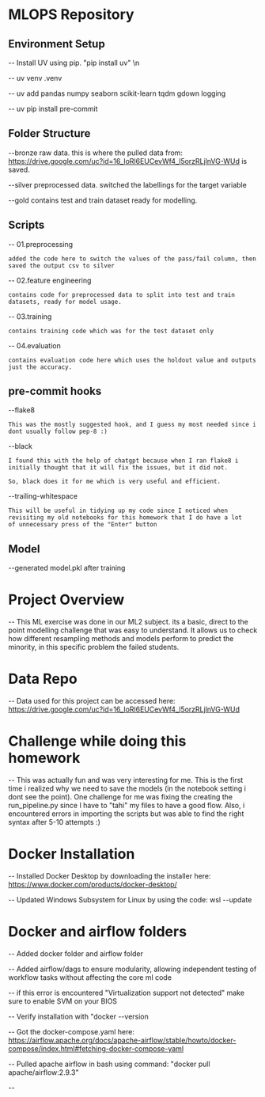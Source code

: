 # MLOPS Repository

## Environment Setup
-- Install UV using pip. "pip install uv" \n

-- uv venv .venv

-- uv add pandas numpy seaborn scikit-learn tqdm gdown logging

-- uv pip install pre-commit

## Folder Structure

--bronze
    raw data. this is where the pulled data from: https://drive.google.com/uc?id=16_IoRl6EUCevWf4_l5orzRLjlnVG-WUd is saved.

--silver
    preprocessed data. switched the labellings for the target variable

--gold
    contains test and train dataset ready for modelling.

## Scripts
-- 01.preprocessing

    added the code here to switch the values of the pass/fail column, then saved the output csv to silver

-- 02.feature engineering

    contains code for preprocessed data to split into test and train datasets, ready for model usage.

-- 03.training

    contains training code which was for the test dataset only

-- 04.evaluation

    contains evaluation code here which uses the holdout value and outputs just the accuracy.

## pre-commit hooks
--flake8

    This was the mostly suggested hook, and I guess my most needed since i dont usually follow pep-8 :)

--black

    I found this with the help of chatgpt because when I ran flake8 i initially thought that it will fix the issues, but it did not.

    So, black does it for me which is very useful and efficient.

--trailing-whitespace

    This will be useful in tidying up my code since I noticed when revisiting my old notebooks for this homework that I do have a lot
    of unnecessary press of the "Enter" button

## Model

--generated model.pkl after training


# Project Overview

-- This ML exercise was done in our ML2 subject. its a basic, direct to the point modelling challenge that was easy to understand. It allows us to check how different resampling
methods and models perform to predict the minority, in this specific problem the failed students.

# Data Repo

-- Data used for this project can be accessed here: https://drive.google.com/uc?id=16_IoRl6EUCevWf4_l5orzRLjlnVG-WUd 

# Challenge while doing this homework

-- This was actually fun and was very interesting for me. This is the first time i realized why we need to save the models (in the notebook setting i dont see the point).
One challenge for me was fixing the creating the run_pipeline.py since I have to "tahi" my files to have a good flow. Also, i encountered errors in importing the scripts but was able to find the right syntax after 5-10 attempts :)

# Docker Installation

-- Installed Docker Desktop by downloading the installer here: https://www.docker.com/products/docker-desktop/

-- Updated Windows Subsystem for Linux by using the code: wsl --update

# Docker and airflow folders

-- Added docker folder and airflow folder

-- Added airflow/dags to ensure modularity, allowing independent testing of workflow tasks without affecting the core ml code

-- if this error is encountered "Virtualization support not detected" make sure to enable SVM on your BIOS

-- Verify installation with "docker --version

-- Got the docker-compose.yaml here: https://airflow.apache.org/docs/apache-airflow/stable/howto/docker-compose/index.html#fetching-docker-compose-yaml

-- Pulled apache airflow in bash using command: "docker pull apache/airflow:2.9.3"

-- 